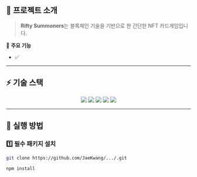 ## 📌 프로젝트 소개
> **Rifty Summoners**는 블록체인 기술을 기반으로 한 간단한 NFT 카드게임입니다.  

🔹 **주요 기능**
- ✅ 

---

## ⚡ 기술 스택
<p align="center">
  <img src="https://img.shields.io/badge/REACT-19.0-green?style=for-the-badge"/>
  <img src="https://img.shields.io/badge/REDUX-9.2-green?style=for-the-badge"/>
  <img src="https://img.shields.io/badge/VITE-LATEST-blue?style=for-the-badge"/>
  <img src="https://img.shields.io/badge/tailwindcss-4.0.3-orange?style=for-the-badge"/>
  <img src="https://img.shields.io/badge/ETHERS-6.13-purple?style=for-the-badge"/>
</p>

---

## 🚀 실행 방법

### 1️⃣ 필수 패키지 설치
```bash
git clone https://github.com/JaeKwang/.../.git
```
```bash
npm install
```
